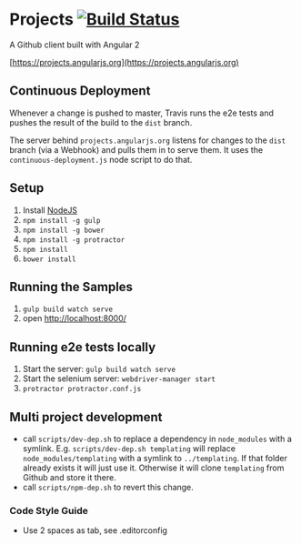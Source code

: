 # Projects [![Build Status](https://travis-ci.org/angular/projects.svg?branch=master)](https://travis-ci.org/angular/projects)

A Github client built with Angular 2

[https://projects.angularjs.org](https://projects.angularjs.org)

## Continuous Deployment

Whenever a change is pushed to master, Travis runs the e2e tests
and pushes the result of the build to the `dist` branch.

The server behind `projects.angularjs.org` listens for changes to the `dist` branch
(via a Webhook) and pulls them in to serve them. It uses the
`continuous-deployment.js` node script to do that.

## Setup

1. Install [NodeJS](http://nodejs.org/)
2. `npm install -g gulp`
3. `npm install -g bower`
3. `npm install -g protractor`
3. `npm install`
4. `bower install`

## Running the Samples

1. `gulp build watch serve`
2. open [http://localhost:8000/](http://localhost:8000/)

## Running e2e tests locally

1. Start the server: `gulp build watch serve`
1. Start the selenium server: `webdriver-manager start`
1. `protractor protractor.conf.js`

## Multi project development

* call `scripts/dev-dep.sh` to replace a dependency in `node_modules` with a symlink.
   E.g. `scripts/dev-dep.sh templating` will replace `node_modules/templating` with a symlink
   to `../templating`. If that folder already exists it will just use it. Otherwise it will
   clone `templating` from Github and store it there.
* call `scripts/npm-dep.sh` to revert this change.

### Code Style Guide

* Use 2 spaces as tab, see .editorconfig
